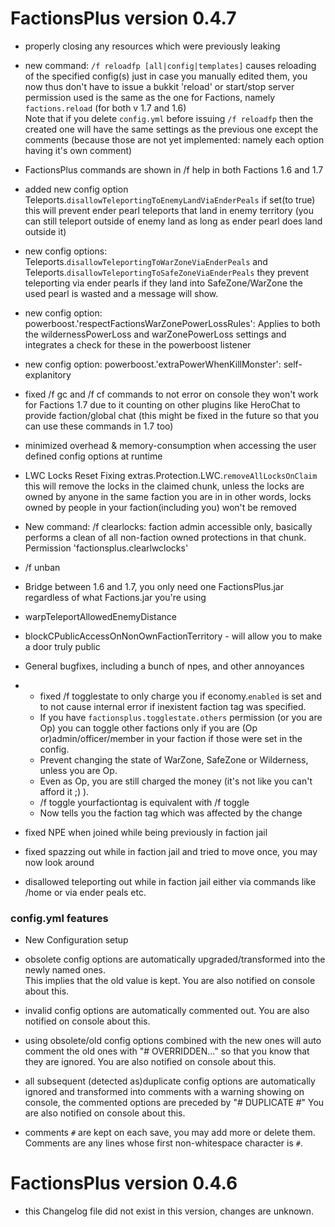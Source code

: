 # FactionsPlus version 0.4.7

* properly closing any resources which were previously leaking

* new command: `/f reloadfp [all|config|templates]` causes reloading of the specified config(s)
just in case you manually edited them, you now thus don't have to issue a bukkit 'reload' or start/stop server
permission used is the same as the one for Factions, namely `factions.reload` (for both v 1.7 and 1.6)  
Note that if you delete `config.yml` before issuing `/f reloadfp` then the created one will have the same settings as
the previous one except the comments (because those are not yet implemented: namely each option having it's own comment)

* FactionsPlus commands are shown in /f help in both Factions 1.6 and 1.7

* added new config option Teleports.`disallowTeleportingToEnemyLandViaEnderPeals`
if set(to true) this will prevent ender pearl teleports that land in enemy territory
(you can still teleport outside of enemy land as long as ender pearl does land outside it)
  
* new config options: Teleports.`disallowTeleportingToWarZoneViaEnderPeals` 
  and Teleports.`disallowTeleportingToSafeZoneViaEnderPeals`
  they prevent teleporting via ender pearls if they land into SafeZone/WarZone
  the used pearl is wasted and a message will show.

* new config option: powerboost.'respectFactionsWarZonePowerLossRules': Applies to both the wildernessPowerLoss and warZonePowerLoss settings and integrates a check for these in the powerboost listener

* new config option: powerboost.'extraPowerWhenKillMonster': self-explanitory
 
* fixed /f gc and /f cf commands to not error on console
  they won't work for Factions 1.7 due to it counting on other plugins like HeroChat to provide faction/global chat
  (this might be fixed in the future so that you can use these commands in 1.7 too)
  
* minimized overhead & memory-consumption when accessing the user defined config options at runtime

* LWC Locks Reset Fixing extras.Protection.LWC.`removeAllLocksOnClaim`
this will remove the locks in the claimed chunk, unless the locks are owned by anyone in the same faction you are in
in other words, locks owned by people in your faction(including you) won't be removed

* New command: /f clearlocks: faction admin accessible only, basically performs a clean of all non-faction owned protections in that chunk. Permission 'factionsplus.clearlwclocks'

* /f unban

* Bridge between 1.6 and 1.7, you only need one FactionsPlus.jar regardless of what Factions.jar you're using

* warpTeleportAllowedEnemyDistance

* blockCPublicAccessOnNonOwnFactionTerritory - will allow you to make a door truly public

* General bugfixes, including a bunch of npes, and other annoyances 

* - fixed /f togglestate to only charge you if economy.`enabled` is set
  and to not cause internal error if inexistent faction tag was specified. 
  - If you have `factionsplus.togglestate.others` permission (or you are Op) you can toggle other factions
   only if you are (Op or)admin/officer/member in your faction if those were set in the config.
  - Prevent changing the state of WarZone, SafeZone or Wilderness, unless you are Op.
  - Even as Op, you are still charged the money (it's not like you can't afford it ;) ).
  - /f toggle yourfactiontag  is equivalent with /f toggle
  - Now tells you the faction tag which was affected by the change

* fixed NPE when joined while being previously in faction jail

* fixed spazzing out while in faction jail and tried to move once, you may now look around

* disallowed teleporting out while in faction jail either via commands like /home or via ender peals etc.

### config.yml features

* New Configuration setup

* obsolete config options are automatically upgraded/transformed into the newly named ones.  
  This implies that the old value is kept. You are also notified on console about this.

* invalid config options are automatically commented out.  You are also notified on console about this. 

* using obsolete/old config options combined with the new ones will auto comment the old ones with "# OVERRIDDEN..."
  so that you know that they are ignored. You are also notified on console about this.

* all subsequent (detected as)duplicate config options are automatically ignored and transformed into comments with
  a warning showing on console, the commented options are preceded by "# DUPLICATE #"
  You are also notified on console about this.
  
* comments `#` are kept on each save, you may add more or delete them.  
Comments are any lines whose first non-whitespace character is `#`.



# FactionsPlus version 0.4.6
* this Changelog file did not exist in this version, changes are unknown.

